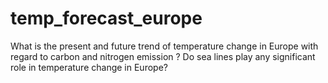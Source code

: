 # temp_forecast_europe
What is the present and future trend of temperature change in Europe with regard to carbon and nitrogen emission ? Do sea lines play any significant role in temperature change in Europe? 
